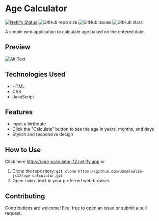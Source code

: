 # Age Calculator

[![Netlify Status](https://api.netlify.com/api/v1/badges/720e0f2e-ed24-472f-a5de-9f9b263f7b6f/deploy-status)](https://app.netlify.com/sites/age-calculator-12/deploys)
![GitHub repo size](https://img.shields.io/github/repo-size/Jamalsalim-js12/age-calculator)
![GitHub issues](https://img.shields.io/github/issues/Jamalsalim-js12/age-calculator)
![GitHub stars](https://img.shields.io/github/stars/Jamalsalim-js12/age-calculator)

A simple web application to calculate age based on the entered date.

## Preview

![Alt Text](https://github.com/jamalsalim-js12/Age-Calculator/blob/main/images/Age%20Calculator.png)

## Technologies Used

- HTML
- CSS
- JavaScript

## Features

- Input a birthdate
- Click the "Calculate" button to see the age in years, months, and days
- Stylish and responsive design

## How to Use
  Click here https://age-calculator-12.netlify.app    or
1. Clone the repository: `git clone https://github.com/Jamalsalim-js12/age-calculator.git`
2. Open `index.html` in your preferred web browser.

## Contributing

Contributions are welcome! Feel free to open an issue or submit a pull request.
